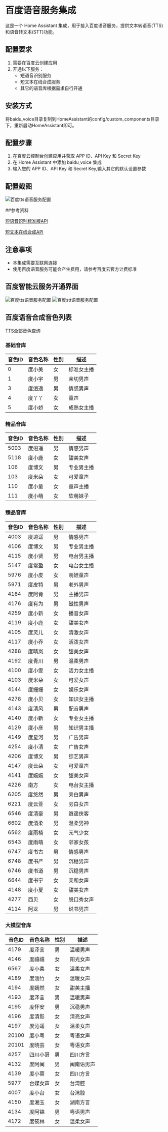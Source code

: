 # 百度语音服务集成

这是一个 Home Assistant 集成，用于接入百度语音服务，提供文本转语音(TTS)和语音转文本(STT)功能。

## 配置要求

1. 需要在百度云创建应用
2. 开通以下服务：
   - 短语音识别服务
   - 短文本在线合成服务
   - 其它的语音库根据需求自行开通
## 安装方式
   将baidu_voice目录复制到HomeAssistant的config/custom_components目录下，重新启动HomeAssistant即可。
## 配置步骤

1. 在百度云控制台创建应用并获取 APP ID、API Key 和 Secret Key
2. 在 Home Assistant 中添加 baidu_voice 集成
3. 输入您的 APP ID、API Key 和 Secret Key,输入其它的默认设置参数
## 配置截图

![百度tts语音服务配置](settings.png)


##参考资料

[短语音识别标准版API](https://ai.baidu.com/ai-doc/SPEECH/Jlbxdezuf)

[短文本在线合成API](https://ai.baidu.com/ai-doc/SPEECH/mlbxh7xie)

## 注意事项

- 本集成需要互联网连接
- 使用百度语音服务可能会产生费用，请参考百度云官方计费标准




## 百度智能云服务开通界面

![百度tts语音服务配置](baidu1.png)
![百度stt语音服务配置](baidu2.png)

## 百度语音合成音色列表
[TTS全部音色查询](https://ai.baidu.com/ai-doc/SPEECH/Rluv3uq3d)

### 基础音库

| 音色ID | 音色名称 | 性别 | 描述 |
|--------|----------|------|------|
| 0 | 度小美 | 女 | 标准女主播 |
| 1 | 度小宇 | 男 | 亲切男声 |
| 3 | 度逍遥 | 男 | 情感男声 |
| 4 | 度丫丫 | 女 | 童声 |
| 5 | 度小娇 | 女 | 成熟女主播 |

### 精品音库

| 音色ID | 音色名称 | 性别 | 描述 |
|--------|----------|------|------|
| 5003 | 度逍遥 | 男 | 情感男声 |
| 5118 | 度小鹿 | 女 | 甜美女声 |
| 106 | 度博文 | 男 | 专业男主播 |
| 103 | 度米朵 | 女 | 可爱童声 |
| 110 | 度小童 | 女 | 童声主播 |
| 111 | 度小萌 | 女 | 软萌妹子 |

### 臻品音库

| 音色ID | 音色名称 | 性别 | 描述 |
|--------|----------|------|------|
| 4003 | 度逍遥 | 男 | 情感男声 |
| 4106 | 度博文 | 男 | 专业男主播 |
| 4115 | 度小贤 | 男 | 电台男主播 |
| 5147 | 度常盈 | 女 | 电台女主播 |
| 5976 | 度小皮 | 女 | 萌娃童声 |
| 5971 | 度皮特 | 男 | 老外男声 |
| 4164 | 度阿肯 | 男 | 主播男声 |
| 4176 | 度有为 | 男 | 磁性男声 |
| 4259 | 度小新 | 女 | 播音女声 |
| 4119 | 度小鹿 | 女 | 甜美女声 |
| 4105 | 度灵儿 | 女 | 清激女声 |
| 4117 | 度小乔 | 女 | 活泼女声 |
| 4288 | 度晴岚 | 女 | 甜美女声 |
| 4192 | 度青川 | 男 | 温柔男声 |
| 4100 | 度小雯 | 女 | 活力女主播 |
| 4103 | 度米朵 | 女 | 可爱女声 |
| 4144 | 度姗姗 | 女 | 娱乐女声 |
| 4278 | 度小贝 | 女 | 知识女主播 |
| 4143 | 度清风 | 男 | 配音男声 |
| 4140 | 度小新 | 女 | 专业女主播 |
| 4129 | 度小彦 | 男 | 知识男主播 |
| 4149 | 度星河 | 男 | 广告男声 |
| 4254 | 度小清 | 女 | 广告女声 |
| 4206 | 度博文 | 男 | 综艺男声 |
| 4147 | 度云朵 | 女 | 可爱童声 |
| 4141 | 度婉婉 | 女 | 甜美女声 |
| 4226 | 南方 | 女 | 电台女主播 |
| 6205 | 度悠然 | 男 | 旁白男声 |
| 6221 | 度云萱 | 女 | 旁白女声 |
| 6546 | 度清豪 | 男 | 逍遥侠客 |
| 6602 | 度清柔 | 男 | 温柔男神 |
| 6562 | 度雨楠 | 女 | 元气少女 |
| 6543 | 度雨萌 | 女 | 邻家女孩 |
| 6747 | 度书古 | 男 | 情感男声 |
| 6748 | 度书严 | 男 | 沉稳男声 |
| 6746 | 度书道 | 男 | 沉稳男声 |
| 6644 | 度书宁 | 女 | 亲和女声 |
| 4148 | 度小夏 | 女 | 甜美女声 |
| 4277 | 西贝 | 女 | 脱口秀女声 |
| 4114 | 阿龙 | 男 | 说书男声 |

### 大模型音库

| 音色ID | 音色名称 | 性别 | 描述 |
|--------|----------|------|------|
| 4179 | 度泽言 | 男 | 温暖男声 |
| 4146 | 度禧禧 | 女 | 阳光女声 |
| 6567 | 度小柔 | 女 | 温柔女声 |
| 4189 | 度涵竹 | 女 | 温暖女声 |
| 4194 | 度嫣然 | 女 | 甜美主播 |
| 4193 | 度泽言 | 男 | 温暖男声 |
| 4195 | 度怀安 | 男 | 沉稳男声 |
| 4196 | 度清影 | 女 | 清亮女声 |
| 4197 | 度沁遥 | 女 | 温柔女声 |
| 20100 | 度小粤 | 女 | 粤语女声 |
| 20101 | 度晓芸 | 女 | 粤语女声 |
| 4257 | 四川小哥 | 男 | 四川方言 |
| 4132 | 度阿闽 | 男 | 闽南语男声 |
| 4139 | 度小蓉 | 女 | 四川方言 |
| 5977 | 台媒女声 | 女 | 台湾腔 |
| 4007 | 度小台 | 女 | 台湾腔 |
| 4150 | 度湘玉 | 女 | 湖南方言 |
| 4134 | 度阿锦 | 男 | 粤语男声 |
| 4172 | 度筱林 | 女 | 温柔女声 |
